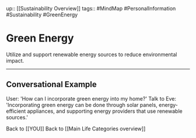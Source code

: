 up:: [[Sustainability Overview]]
tags:: #MindMap #PersonalInformation #Sustainability #GreenEnergy

# Green Energy

Utilize and support renewable energy sources to reduce environmental impact.

---
## Conversational Example
User: 'How can I incorporate green energy into my home?'
Talk to Eve: 'Incorporating green energy can be done through solar panels, energy-efficient appliances, and supporting energy providers that use renewable sources.'

Back to [[YOU]]
Back to [[Main Life Categories overview]]